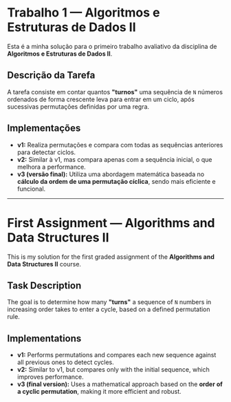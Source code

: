 # Trabalho 1 — Algoritmos e Estruturas de Dados II

Esta é a minha solução para o primeiro trabalho avaliativo da disciplina de **Algoritmos e Estruturas de Dados II**.

## Descrição da Tarefa

A tarefa consiste em contar quantos **"turnos"** uma sequência de `N` números ordenados de forma crescente leva para entrar em um ciclo, após sucessivas permutações definidas por uma regra.

## Implementações

- **v1:** Realiza permutações e compara com todas as sequências anteriores para detectar ciclos.
- **v2:** Similar à v1, mas compara apenas com a sequência inicial, o que melhora a performance.
- **v3 (versão final):** Utiliza uma abordagem matemática baseada no **cálculo da ordem de uma permutação cíclica**, sendo mais eficiente e funcional.

---

# First Assignment — Algorithms and Data Structures II

This is my solution for the first graded assignment of the **Algorithms and Data Structures II** course.

## Task Description

The goal is to determine how many **"turns"** a sequence of `N` numbers in increasing order takes to enter a cycle, based on a defined permutation rule.

## Implementations

- **v1:** Performs permutations and compares each new sequence against all previous ones to detect cycles.
- **v2:** Similar to v1, but compares only with the initial sequence, which improves performance.
- **v3 (final version):** Uses a mathematical approach based on the **order of a cyclic permutation**, making it more efficient and robust.
